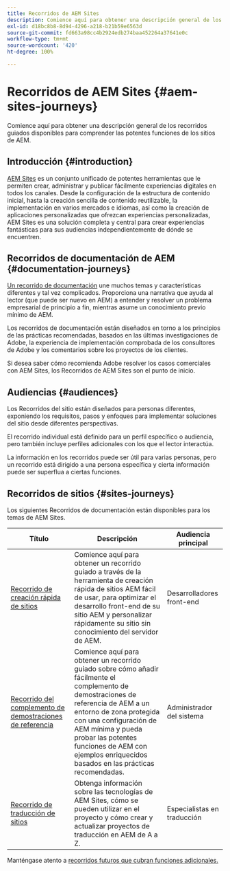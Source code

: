 ```yaml
---
title: Recorridos de AEM Sites
description: Comience aquí para obtener una descripción general de los recorridos guiados disponibles para comprender las potentes funciones de los sitios de AEM.
exl-id: d18bc8b8-8d94-4296-a218-b21b59e6563d
source-git-commit: fd663a98cc4b2924edb274baa452264a37641e0c
workflow-type: tm+mt
source-wordcount: '420'
ht-degree: 100%

---
```


# Recorridos de AEM Sites {#aem-sites-journeys}

Comience aquí para obtener una descripción general de los recorridos guiados disponibles para comprender las potentes funciones de los sitios de AEM.

## Introducción {#introduction}

[AEM Sites](https://business.adobe.com/products/experience-manager/sites/aem-sites.html) es un conjunto unificado de potentes herramientas que le permiten crear, administrar y publicar fácilmente experiencias digitales en todos los canales. Desde la configuración de la estructura de contenido inicial, hasta la creación sencilla de contenido reutilizable, la implementación en varios mercados e idiomas, así como la creación de aplicaciones personalizadas que ofrezcan experiencias personalizadas, AEM Sites es una solución completa y central para crear experiencias fantásticas para sus audiencias independientemente de dónde se encuentren.

## Recorridos de documentación de AEM {#documentation-journeys}

[Un recorrido de documentación](/help/journey-documentation/documentation-journeys.md) une muchos temas y características diferentes y tal vez complicados. Proporciona una narrativa que ayuda al lector (que puede ser nuevo en AEM) a entender y resolver un problema empresarial de principio a fin, mientras asume un conocimiento previo mínimo de AEM.

Los recorridos de documentación están diseñados en torno a los principios de las prácticas recomendadas, basados en las últimas investigaciones de Adobe, la experiencia de implementación comprobada de los consultores de Adobe y los comentarios sobre los proyectos de los clientes.

Si desea saber cómo recomienda Adobe resolver los casos comerciales con AEM Sites, los Recorridos de AEM Sites son el punto de inicio.

## Audiencias {#audiences}

Los Recorridos del sitio están diseñados para personas diferentes, exponiendo los requisitos, pasos y enfoques para implementar soluciones del sitio desde diferentes perspectivas.

El recorrido individual está definido para un perfil específico o audiencia, pero también incluye perfiles adicionales con los que el lector interactúa.

La información en los recorridos puede ser útil para varias personas, pero un recorrido está dirigido a una persona específica y cierta información puede ser superflua a ciertas funciones.

## Recorridos de sitios {#sites-journeys}

Los siguientes Recorridos de documentación están disponibles para los temas de AEM Sites.

| Título | Descripción | Audiencia principal |
|---|---|---|
| [Recorrido de creación rápida de sitios](/help/journey-sites/quick-site/overview.md) | Comience aquí para obtener un recorrido guiado a través de la herramienta de creación rápida de sitios AEM fácil de usar, para optimizar el desarrollo front-end de su sitio AEM y personalizar rápidamente su sitio sin conocimiento del servidor de AEM. | Desarrolladores front-end |
| [Recorrido del complemento de demostraciones de referencia](/help/journey-sites/demos-add-on/overview.md) | Comience aquí para obtener un recorrido guiado sobre cómo añadir fácilmente el complemento de demostraciones de referencia de AEM a un entorno de zona protegida con una configuración de AEM mínima y pueda probar las potentes funciones de AEM con ejemplos enriquecidos basados en las prácticas recomendadas. | Administrador del sistema |
| [Recorrido de traducción de sitios](/help/journey-sites/translation/overview.md) | Obtenga información sobre las tecnologías de AEM Sites, cómo se pueden utilizar en el proyecto y cómo crear y actualizar proyectos de traducción en AEM de A a Z. | Especialistas en traducción |

Manténgase atento a [recorridos futuros que cubran funciones adicionales.](/help/journey-documentation/documentation-journeys.md#journeys)
